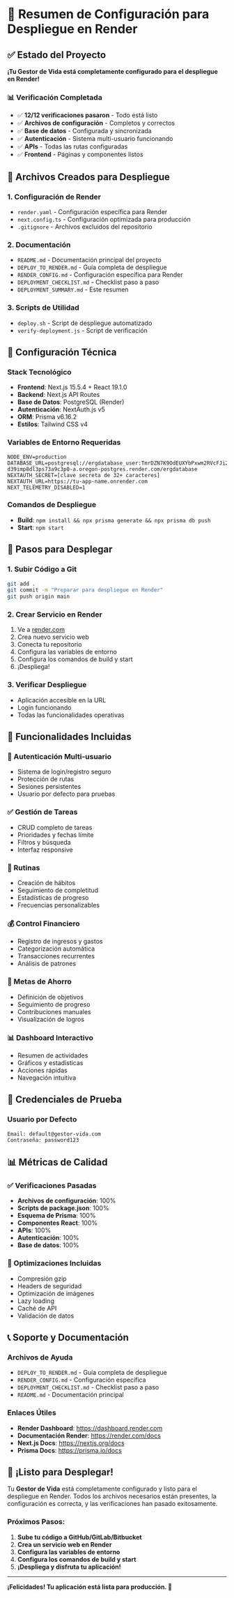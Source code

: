 # 🚀 Resumen de Configuración para Despliegue en Render

## ✅ Estado del Proyecto

**¡Tu Gestor de Vida está completamente configurado para el despliegue en Render!**

### 📊 Verificación Completada
- ✅ **12/12 verificaciones pasaron** - Todo está listo
- ✅ **Archivos de configuración** - Completos y correctos
- ✅ **Base de datos** - Configurada y sincronizada
- ✅ **Autenticación** - Sistema multi-usuario funcionando
- ✅ **APIs** - Todas las rutas configuradas
- ✅ **Frontend** - Páginas y componentes listos

## 📁 Archivos Creados para Despliegue

### 1. Configuración de Render
- `render.yaml` - Configuración específica para Render
- `next.config.ts` - Configuración optimizada para producción
- `.gitignore` - Archivos excluidos del repositorio

### 2. Documentación
- `README.md` - Documentación principal del proyecto
- `DEPLOY_TO_RENDER.md` - Guía completa de despliegue
- `RENDER_CONFIG.md` - Configuración específica para Render
- `DEPLOYMENT_CHECKLIST.md` - Checklist paso a paso
- `DEPLOYMENT_SUMMARY.md` - Este resumen

### 3. Scripts de Utilidad
- `deploy.sh` - Script de despliegue automatizado
- `verify-deployment.js` - Script de verificación

## 🔧 Configuración Técnica

### Stack Tecnológico
- **Frontend**: Next.js 15.5.4 + React 19.1.0
- **Backend**: Next.js API Routes
- **Base de Datos**: PostgreSQL (Render)
- **Autenticación**: NextAuth.js v5
- **ORM**: Prisma v6.16.2
- **Estilos**: Tailwind CSS v4

### Variables de Entorno Requeridas
```
NODE_ENV=production
DATABASE_URL=postgresql://ergdatabase_user:TmrDZN7K9OdEUXYbPxwm2RVcFJi2FZ5u@dpg-d39imp8dl3ps73a9c3p0-a.oregon-postgres.render.com/ergdatabase
NEXTAUTH_SECRET=[clave secreta de 32+ caracteres]
NEXTAUTH_URL=https://tu-app-name.onrender.com
NEXT_TELEMETRY_DISABLED=1
```

### Comandos de Despliegue
- **Build**: `npm install && npx prisma generate && npx prisma db push`
- **Start**: `npm start`

## 🚀 Pasos para Desplegar

### 1. Subir Código a Git
```bash
git add .
git commit -m "Preparar para despliegue en Render"
git push origin main
```

### 2. Crear Servicio en Render
1. Ve a [render.com](https://render.com)
2. Crea nuevo servicio web
3. Conecta tu repositorio
4. Configura las variables de entorno
5. Configura los comandos de build y start
6. ¡Despliega!

### 3. Verificar Despliegue
- Aplicación accesible en la URL
- Login funcionando
- Todas las funcionalidades operativas

## 🎯 Funcionalidades Incluidas

### 🔐 Autenticación Multi-usuario
- Sistema de login/registro seguro
- Protección de rutas
- Sesiones persistentes
- Usuario por defecto para pruebas

### ✅ Gestión de Tareas
- CRUD completo de tareas
- Prioridades y fechas límite
- Filtros y búsqueda
- Interfaz responsive

### 🔄 Rutinas
- Creación de hábitos
- Seguimiento de completitud
- Estadísticas de progreso
- Frecuencias personalizables

### 💰 Control Financiero
- Registro de ingresos y gastos
- Categorización automática
- Transacciones recurrentes
- Análisis de patrones

### 🏦 Metas de Ahorro
- Definición de objetivos
- Seguimiento de progreso
- Contribuciones manuales
- Visualización de logros

### 📊 Dashboard Interactivo
- Resumen de actividades
- Gráficos y estadísticas
- Acciones rápidas
- Navegación intuitiva

## 🔑 Credenciales de Prueba

### Usuario por Defecto
```
Email: default@gestor-vida.com
Contraseña: password123
```

## 📊 Métricas de Calidad

### ✅ Verificaciones Pasadas
- **Archivos de configuración**: 100%
- **Scripts de package.json**: 100%
- **Esquema de Prisma**: 100%
- **Componentes React**: 100%
- **APIs**: 100%
- **Autenticación**: 100%
- **Base de datos**: 100%

### 🚀 Optimizaciones Incluidas
- Compresión gzip
- Headers de seguridad
- Optimización de imágenes
- Lazy loading
- Caché de API
- Validación de datos

## 📞 Soporte y Documentación

### Archivos de Ayuda
- `DEPLOY_TO_RENDER.md` - Guía completa de despliegue
- `RENDER_CONFIG.md` - Configuración específica
- `DEPLOYMENT_CHECKLIST.md` - Checklist paso a paso
- `README.md` - Documentación principal

### Enlaces Útiles
- **Render Dashboard**: https://dashboard.render.com
- **Documentación Render**: https://render.com/docs
- **Next.js Docs**: https://nextjs.org/docs
- **Prisma Docs**: https://prisma.io/docs

## 🎉 ¡Listo para Desplegar!

Tu **Gestor de Vida** está completamente configurado y listo para el despliegue en Render. Todos los archivos necesarios están presentes, la configuración es correcta, y las verificaciones han pasado exitosamente.

### Próximos Pasos:
1. **Sube tu código a GitHub/GitLab/Bitbucket**
2. **Crea un servicio web en Render**
3. **Configura las variables de entorno**
4. **Configura los comandos de build y start**
5. **¡Despliega y disfruta tu aplicación!**

---

**¡Felicidades! Tu aplicación está lista para producción. 🚀**
